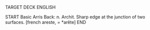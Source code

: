 TARGET DECK
ENGLISH

START
Basic
Arris
Back: n. Archit. Sharp edge at the junction of two surfaces. [french areste, = *arête]
END
